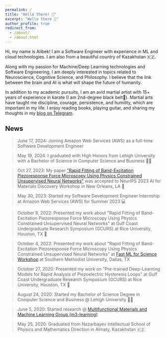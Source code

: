 ```yaml
---
permalink: /
title: "Hello there! 👋"
excerpt: "Hello there 👋"
author_profile: true
redirect_from: 
  - /about/
  - /about.html
---
```


Hi, my name is Alibek! I am a Software Engineer with experience in ML and cloud technologies. I am also from a beautiful country of Kazakhstan 🇰🇿.

Along with my passion for Machine/Deep Learning technologies and Software Engineering, I am deeply interested in topics related to Neuroscience, Cognitive Science, and Philosophy. I believe that the link between the brain and AI is what will shape the future of humanity.

In addition to my academic pursuits, I am an avid martial artist with 15+ years of experience in karate (I am 2nd-degree black belt🥋). Martial arts have taught me discipline, courage, persistence, and humility, which are important in my life. I enjoy reading books, playing guitar, and sharing my thoughts in my [blog on Telegram](https://t.me/abekek_notes).

## News

> June 17, 2024: Joining Amazon Web Services (AWS) as a full-time Software Development Engineer

> May 19, 2024: I graduated with High Honors from Lehigh University with a Bachelor of Science in Computer Science and Business 👨‍🎓

> Oct 27, 2023: My paper ["Rapid Fitting of Band-Excitation Piezoresponse Force Microscopy Using Physics Constrained Unsupervised Neural Networks"](https://neurips.cc/virtual/2023/78566) was accepted to NeurIPS 2023 AI for Materials Discovery Workshop in New Orleans, LA 🎉

> May 30, 2023: Started my Software Development Engineer Internship at Amazon Web Services (AWS) for Summer 2023 💻

> October 8, 2022: Presented my work about "Rapid Fitting of Band-Excitation Piezoresponse Force Microscopy Using Physics Constrained Unsupervised Neural Networks" at Gulf Coast Undergraduate Research Symposium (GCURS) at Rice University, Houston, TX 🦉

> October 4, 2022: Presented my work about "Rapid Fitting of Band-Excitation Piezoresponse Force Microscopy Using Physics Constrained Unsupervised Neural Networks" at [Fast ML for Science Workshop](https://indico.cern.ch/event/1156222/timetable/?view=standard_inline_minutes) at Southern Methodist University, Dallas, TX

> October 27, 2020: Presented my work on "Pre-trained Deep-Learning Models for Rapid Analysis of Piezoelectric Hysteresis Loops" at Gulf Coast Undergraduate Research Symposium (GCURS) at Rice University, Houston, TX 🦉

> August 24, 2020: Started my Bachelor of Science Degree in Computer Science and Business @ Lehigh University 👨‍💻

> June 5, 2020: Started research @ [Multifunctional Materials and Machine Learning Group (m3-learning)](https://m3-learning.com/)

> May 25, 2020: Graduated from Nazarbayev Intellectual School of Physics and Mathematics Direction in Almaty, Kazakhstan 🇰🇿 
